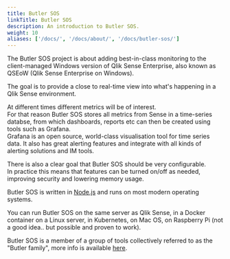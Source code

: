```yaml
---
title: Butler SOS
linkTitle: Butler SOS
description: An introduction to Butler SOS.
weight: 10
aliases: ['/docs/', '/docs/about/', '/docs/butler-sos/']
---
```


The Butler SOS project is about adding best-in-class monitoring to the client-managed Windows version of Qlik Sense Enterprise, also known as QSEoW (Qlik Sense Enterprise on Windows).  

The goal is to provide a close to real-time view into what's happening in a Qlik Sense environment.

At different times different metrics will be of interest.  
For that reason Butler SOS stores all metrics from Sense in a time-series databse, from which dashboards, reports etc can then be created using tools such as Grafana.  
Grafana is an open source, world-class visualisation tool for time series data. It also has great alerting features and integrate with all kinds of alerting solutions and IM tools.

There is also a clear goal that Butler SOS should be very configurable.  
In practice this means that features can be turned on/off as needed, improving security and lowering memory usage.

Butler SOS is written in [Node.js](https://nodejs.org/en/) and runs on most modern operating systems.

You can run Butler SOS on the same server as Qlik Sense, in a Docker container on a Linux server, in Kubernetes, on Mac OS, on Raspberry Pi (not a good idea.. but possible and proven to work).

Butler SOS is a member of a group of tools collectively referred to as the "Butler family", more info is available [here](/docs/about/butler-family).
